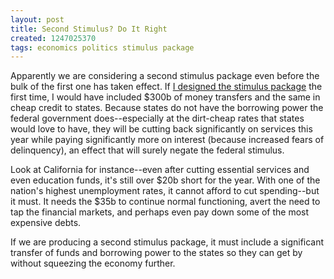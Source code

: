 ```yaml
---
layout: post
title: Second Stimulus? Do It Right
created: 1247025370
tags: economics politics stimulus package
---
```

Apparently we are considering a second stimulus package even before the bulk of the first one has taken effect. If [I designed the stimulus package](/posts/if-i-designed-the-stimulus-package) the first time, I would have included $300b of money transfers and the same in cheap credit to states. Because states do not have the borrowing power the federal government does--especially at the dirt-cheap rates that states would love to have, they will be cutting back significantly on services this year while paying significantly more on interest (because increased fears of delinquency), an effect that will surely negate the federal stimulus.

Look at California for instance--even after cutting essential services and even education funds, it's still over $20b short for the year. With one of the nation's highest unemployment rates, it cannot afford to cut spending--but it must. It needs the $35b to continue normal functioning, avert the need to tap the financial markets, and perhaps even pay down some of the most expensive debts.

If we are producing a second stimulus package, it must include a significant transfer of funds and borrowing power to the states so they can get by without squeezing the economy further.

